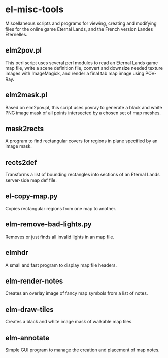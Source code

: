 el-misc-tools
=============
Miscellaneous scripts and programs for viewing, creating and
modifying files for the online game Eternal Lands, and the
French version Landes Eternelles.

elm2pov.pl
----------
This perl script uses several perl modules to read an
Eternal Lands game map file, write a scene definition
file, convert and downsize needed texture images with
ImageMagick, and render a final tab map image using
POV-Ray.

elm2mask.pl
-----------
Based on elm2pov.pl, this script uses povray to generate
a black and white PNG image mask of all points intersected
by a chosen set of map meshes.

mask2rects
----------
A program to find rectangular covers for regions in plane
specified by an image mask.

rects2def
---------
Transforms a list of bounding rectangles into sections of
an Eternal Lands server-side map def file.

el-copy-map.py
--------------
Copies rectangular regions from one map to another.

elm-remove-bad-lights.py
------------------------
Removes or just finds all invalid lights in an map file.

elmhdr
------
A small and fast program to display map file headers.

elm-render-notes
----------------
Creates an overlay image of fancy map symbols from a list
of notes.

elm-draw-tiles
--------------
Creates a black and white image mask of walkable map tiles.

elm-annotate
------------
Simple GUI program to manage the creation and placement
of map notes.
